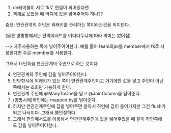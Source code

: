 1. dn테이블이 서로 fk로 연결이 되어있다면
2. 객체로 보았을 때 어디에 값을 넣어주어야 하나??

중요: 연관관계의 주인은 외래키를 관리하는 쪽이라는것을 의미한다.

(물론 양방향에서는 편의메서드를 어디다두냐에 따라 의미는 없어짐)

--> 자주사용하는 쪽에 넣어주어야한다. 예를 들어 team의pk를 member에서 fk로 사용한다면 주로 member를 사용한다.

그래서 fk인쪽을 연관관계의 주인으로 하는 것이다.

4. 연관관계의 주인에 값을 넣어주어야한다.
5. 단방향시에 외래키가 있는 쪽이 연관관계주인이고 거기에만 값을 넣고 주인이 아닌쪽에서는 조회만 가능하게 한다.
6. 연관관계 주인에 @ManyToOne을 달고 @JoinColumn을 달아준다.
7. (양방시에)하인에는 mapped by를 달아준다.
8. 하지만 연관관계주인에 값을 넣어주면 알아서 하인에 값이 들어가지만 그건 flush가 되고 나서이다. 그래서 불안정하다.
9. 그래서 편의메서드를 이용해서 연관관계주인에 값을 넣어주었을 때 같이 하인쪽에도 값을 넣어주어야한다.
